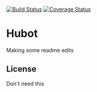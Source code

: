 [![Build Status](https://travis-ci.org/hubotio/hubot.svg?branch=master)](https://travis-ci.org/hubotio/hubot) [![Coverage Status](https://coveralls.io/repos/github/hubotio/hubot/badge.svg?branch=master)](https://coveralls.io/github/hubotio/hubot?branch=master)

# Hubot

Making some readme edits

## License

Don't need this
